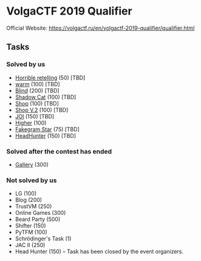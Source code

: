 # VolgaCTF 2019 Qualifier

Official Website: https://volgactf.ru/en/volgactf-2019-qualifier/qualifier.html

## Tasks

### Solved by us
- [Horrible retelling](/2019.03%20VolgaCTF%20Qualifiers/horribleretelling) (50) [TBD]
- [warm](/2019.03%20VolgaCTF%20Qualifiers/warm) (100) [TBD]
- [Blind](/2019.03%20VolgaCTF%20Qualifiers/blind) (200) [TBD]
- [Shadow Cat](/2019.03%20VolgaCTF%20Qualifiers/warm) (100) [TBD]
- [Shop](/2019.03%20VolgaCTF%20Qualifiers/shop) (100) [TBD]
- [Shop V.2](/2019.03%20VolgaCTF%20Qualifiers/shopv2) (100) [TBD]
- [JOI](/2019.03%20VolgaCTF%20Qualifiers/joi) (150) [TBD]
- [Higher](/2019.03%20VolgaCTF%20Qualifiers/higher) (100)
- [Fakegram Star](/2019.03%20VolgaCTF%20Qualifiers/fakegramstar) (75) [TBD]
- [HeadHunter](/2019.03%20VolgaCTF%20Qualifiers/headhunter) (150) [TBD]

### Solved after the contest has ended
- [Gallery](/2019.03%20VolgaCTF%20Qualifiers/gallery) (300)

### Not solved by us
- LG (100)
- Blog (200)
- TrustVM (250)
- Online Games (300)
- Beard Party (500)
- Shifter (150)
- PyTFM (100)
- Schrödinger's Task (1)
- JAC II (250)
- Head Hunter (150) – Task has been closed by the event organizers.

